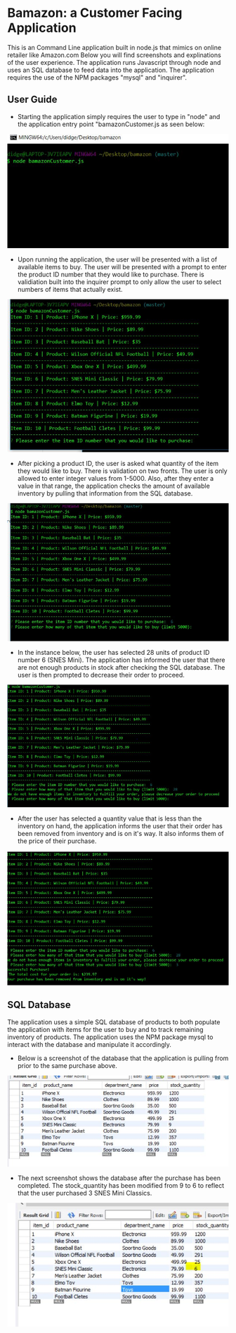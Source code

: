 # Bamazon: a Customer Facing Application

This is an Command Line application built in node.js that mimics on online retailer like Amazon.com
Below you will find screenshots and explinations of the user experience. The application runs Javascript through node and uses an SQL database to feed data into the application.
The application requires the use of the NPM packages "mysql" and "inquirer".

## User Guide

* Starting the application simply requires the user to type in "node" and the application entry point "bamazonCustomer.js as seen below:

![App Start](/images/capture1.jpg)

* Upon running the application, the user will be presented with a list of available items to buy. The user will be presented with a prompt to enter the product ID number that they would like to purchase. There is validiation built into the inquirer prompt to only allow the user to select numbers of items that actually exist.

![Product List](/images/capture2.jpg)

* After picking a product ID, the user is asked what quantity of the item they would like to buy. There is validation on two fronts. The user is only allowed to enter integer values from 1-5000. Also, after they enter a value in that range, the application checks the amount of available inventory by pulling that information from the SQL database.

![Product List](/images/capture3.jpg)

* In the instance below, the user has selected 28 units of product ID number 6 (SNES Mini). The application has informed the user that there are not enough products in stock after checking the SQL database. The user is then prompted to decrease their order to proceed.

![Product List](/images/capture4.jpg)

* After the user has selected a quantity value that is less than the inventory on hand, the application informs the user that their order has been removed from inventory and is on it's way. It also informs them of the price of their purchase.

![Product List](/images/capture5.jpg)

## SQL Database

The application uses a simple SQL database of products to both populate the application with items for the user to buy and to track remaining inventory of products. The application uses the NPM package mysql to interact with the database and manipulate it accordingly.

* Below is a screenshot of the database that the application is pulling from prior to the same purchase above.

![Product List](/images/capture6.jpg)

* The next screenshot shows the database after the purchase has been completed. The stock_quantity has been modified from 9 to 6 to reflect that the user purchased 3 SNES Mini Classics.


![Product List](/images/capture7.jpg)
